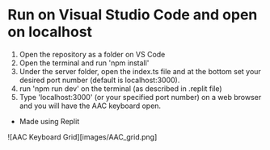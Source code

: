 # Run on Visual Studio Code and open on localhost
1. Open the repository as a folder on VS Code
2. Open the terminal and run 'npm install'
3. Under the server folder, open the index.ts file and at the bottom set your desired port number (default is localhost:3000).
4. run 'npm run dev' on the terminal (as described in .replit file)
5. Type 'localhost:3000' (or your specified port number) on a web browser and you will have the AAC keyboard open.
- Made using Replit

![AAC Keyboard Grid][images/AAC_grid.png]
